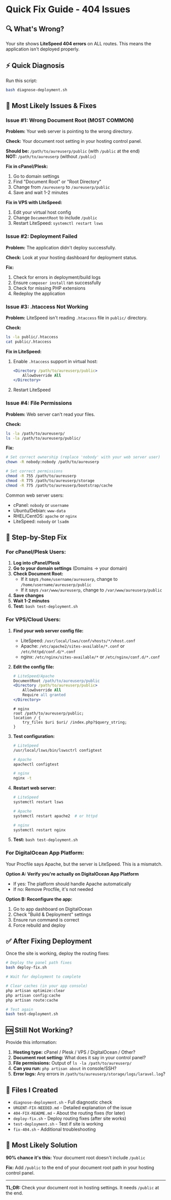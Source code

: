 # Quick Fix Guide - 404 Issues

## 🔍 What's Wrong?

Your site shows **LiteSpeed 404 errors** on ALL routes. This means the application isn't deployed properly.

## ⚡ Quick Diagnosis

Run this script:
```bash
bash diagnose-deployment.sh
```

## 🎯 Most Likely Issues & Fixes

### Issue #1: Wrong Document Root (MOST COMMON)

**Problem:** Your web server is pointing to the wrong directory.

**Check:** Your document root setting in your hosting control panel.

**Should be:** `/path/to/aureuserp/public` (with `/public` at the end)  
**NOT:** `/path/to/aureuserp` (without `/public`)

**Fix in cPanel/Plesk:**
1. Go to domain settings
2. Find "Document Root" or "Root Directory"
3. Change from `/aureuserp` to `/aureuserp/public`
4. Save and wait 1-2 minutes

**Fix in VPS with LiteSpeed:**
1. Edit your virtual host config
2. Change `DocumentRoot` to include `/public`
3. Restart LiteSpeed: `systemctl restart lsws`

### Issue #2: Deployment Failed

**Problem:** The application didn't deploy successfully.

**Check:** Look at your hosting dashboard for deployment status.

**Fix:**
1. Check for errors in deployment/build logs
2. Ensure `composer install` ran successfully
3. Check for missing PHP extensions
4. Redeploy the application

### Issue #3: .htaccess Not Working

**Problem:** LiteSpeed isn't reading `.htaccess` file in `public/` directory.

**Check:** 
```bash
ls -la public/.htaccess
cat public/.htaccess
```

**Fix in LiteSpeed:**
1. Enable `.htaccess` support in virtual host:
   ```apache
   <Directory /path/to/aureuserp/public>
       AllowOverride All
   </Directory>
   ```
2. Restart LiteSpeed

### Issue #4: File Permissions

**Problem:** Web server can't read your files.

**Check:**
```bash
ls -la /path/to/aureuserp/
ls -la /path/to/aureuserp/public/
```

**Fix:**
```bash
# Set correct ownership (replace 'nobody' with your web server user)
chown -R nobody:nobody /path/to/aureuserp

# Set correct permissions
chmod -R 755 /path/to/aureuserp
chmod -R 775 /path/to/aureuserp/storage
chmod -R 775 /path/to/aureuserp/bootstrap/cache
```

Common web server users:
- cPanel: `nobody` or `username`
- Ubuntu/Debian: `www-data`
- RHEL/CentOS: `apache` or `nginx`
- LiteSpeed: `nobody` or `lsadm`

## 🔧 Step-by-Step Fix

### For cPanel/Plesk Users:

1. **Log into cPanel/Plesk**
2. **Go to your domain settings** (Domains → your domain)
3. **Check Document Root:**
   - If it says `/home/username/aureuserp`, change to `/home/username/aureuserp/public`
   - If it says `/var/www/aureuserp`, change to `/var/www/aureuserp/public`
4. **Save changes**
5. **Wait 1-2 minutes**
6. **Test:** `bash test-deployment.sh`

### For VPS/Cloud Users:

1. **Find your web server config file:**
   - LiteSpeed: `/usr/local/lsws/conf/vhosts/*/vhost.conf`
   - Apache: `/etc/apache2/sites-available/*.conf` or `/etc/httpd/conf.d/*.conf`
   - nginx: `/etc/nginx/sites-available/*` or `/etc/nginx/conf.d/*.conf`

2. **Edit the config file:**
   ```apache
   # LiteSpeed/Apache
   DocumentRoot /path/to/aureuserp/public
   <Directory /path/to/aureuserp/public>
       AllowOverride All
       Require all granted
   </Directory>
   ```

   ```nginx
   # nginx
   root /path/to/aureuserp/public;
   location / {
       try_files $uri $uri/ /index.php?$query_string;
   }
   ```

3. **Test configuration:**
   ```bash
   # LiteSpeed
   /usr/local/lsws/bin/lswsctrl configtest
   
   # Apache
   apachectl configtest
   
   # nginx
   nginx -t
   ```

4. **Restart web server:**
   ```bash
   # LiteSpeed
   systemctl restart lsws
   
   # Apache
   systemctl restart apache2  # or httpd
   
   # nginx
   systemctl restart nginx
   ```

5. **Test:** `bash test-deployment.sh`

### For DigitalOcean App Platform:

Your Procfile says Apache, but the server is LiteSpeed. This is a mismatch.

**Option A: Verify you're actually on DigitalOcean App Platform**
- If yes: The platform should handle Apache automatically
- If no: Remove Procfile, it's not needed

**Option B: Reconfigure the app:**
1. Go to app dashboard on DigitalOcean
2. Check "Build & Deployment" settings
3. Ensure run command is correct
4. Force rebuild and deploy

## ✅ After Fixing Deployment

Once the site is working, deploy the routing fixes:

```bash
# Deploy the panel path fixes
bash deploy-fix.sh

# Wait for deployment to complete

# Clear caches (in your app console)
php artisan optimize:clear
php artisan config:cache
php artisan route:cache

# Test again
bash test-deployment.sh
```

## 🆘 Still Not Working?

Provide this information:
1. **Hosting type:** cPanel / Plesk / VPS / DigitalOcean / Other?
2. **Document root setting:** What does it say in your control panel?
3. **File permissions:** Output of `ls -la /path/to/aureuserp/`
4. **Can you run:** `php artisan about` in console/SSH?
5. **Error logs:** Any errors in `/path/to/aureuserp/storage/logs/laravel.log`?

## 📁 Files I Created

- `diagnose-deployment.sh` - Full diagnostic check
- `URGENT-FIX-NEEDED.md` - Detailed explanation of the issue
- `404-FIX-README.md` - About the routing fixes (for later)
- `deploy-fix.sh` - Deploy routing fixes (after site works)
- `test-deployment.sh` - Test if site is working
- `fix-404.sh` - Additional troubleshooting

## 🎯 Most Likely Solution

**90% chance it's this:** Your document root doesn't include `/public`

**Fix:** Add `/public` to the end of your document root path in your hosting control panel.

---

**TL;DR:** Check your document root in hosting settings. It needs `/public` at the end.

